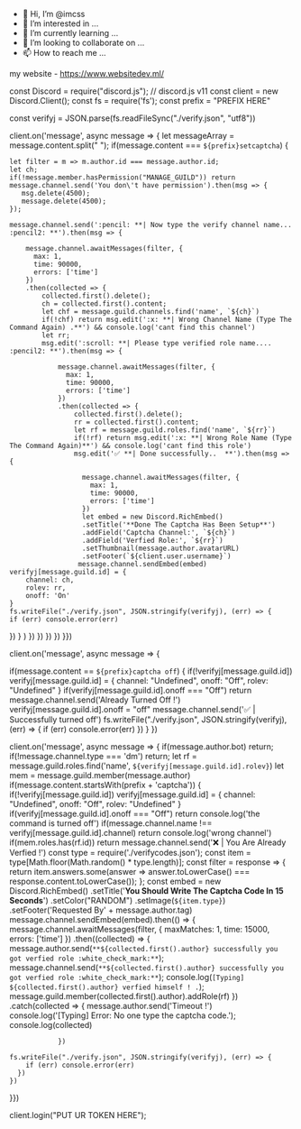 - 👋 Hi, I’m @imcss
- 👀 I’m interested in ...
- 🌱 I’m currently learning ...
- 💞️ I’m looking to collaborate on ...
- 📫 How to reach me ...

my website - https://www.websitedev.ml/












<!---
imcss/imcss is a ✨ special ✨ repository because its `README.md` (this file) appears on your GitHub profile.
You can click the Preview link to take a look at your changes.
--->
const Discord = require("discord.js"); // discord.js v11
const client = new Discord.Client();
const fs = require('fs');
const prefix = "PREFIX HERE"

const verifyj = JSON.parse(fs.readFileSync("./verify.json", "utf8"))

client.on('message', async message => {
    let messageArray = message.content.split(" ");
   if(message.content === `${prefix}setcaptcha`) {
        
    let filter = m => m.author.id === message.author.id;
    let ch;
    if(!message.member.hasPermission("MANAGE_GUILD")) return message.channel.send('You don\'t have permission').then(msg => {
       msg.delete(4500);
       message.delete(4500);
    });
    
    message.channel.send(':pencil: **| Now type the verify channel name... :pencil2: **').then(msg => {

        message.channel.awaitMessages(filter, {
          max: 1,
          time: 90000,
          errors: ['time']
        })
        .then(collected => {
            collected.first().delete();
            ch = collected.first().content;
            let chf = message.guild.channels.find('name', `${ch}`)
            if(!chf) return msg.edit(':x: **| Wrong Channel Name (Type The Command Again) .**') && console.log('cant find this channel')
            let rr;
            msg.edit(':scroll: **| Please type verified role name.... :pencil2: **').then(msg => {
      
                message.channel.awaitMessages(filter, {
                  max: 1,
                  time: 90000,
                  errors: ['time']
                })
                .then(collected => {
                    collected.first().delete();
                    rr = collected.first().content;
                    let rf = message.guild.roles.find('name', `${rr}`)
                    if(!rf) return msg.edit(':x: **| Wrong Role Name (Type The Command Again)**') && console.log('cant find this role')
                    msg.edit('✅ **| Done successfully..  **').then(msg => {
        
                      message.channel.awaitMessages(filter, {
                        max: 1,
                        time: 90000,
                        errors: ['time']
                      })
                      let embed = new Discord.RichEmbed()
                      .setTitle('**Done The Captcha Has Been Setup**')
                      .addField('Captcha Channel:', `${ch}`)
                      .addField('Verfied Role:', `${rr}`)
                      .setThumbnail(message.author.avatarURL)
                      .setFooter(`${client.user.username}`)
                     message.channel.sendEmbed(embed)
    verifyj[message.guild.id] = {
        channel: ch,
        rolev: rr,
        onoff: 'On'
    }
    fs.writeFile("./verify.json", JSON.stringify(verifyj), (err) => {
    if (err) console.error(err)
  })
   } 
            )
        })
    })
})
    })
}})             

client.on('message', async message => {

if(message.content == `${prefix}captcha off`) {
    if(!verifyj[message.guild.id]) verifyj[message.guild.id] = {
        channel: "Undefined",
        onoff: "Off",
        rolev: "Undefined"
    }
    if(verifyj[message.guild.id].onoff === "Off") return message.channel.send('Already Turned Off !')
verifyj[message.guild.id].onoff = "off"
message.channel.send(':white_check_mark: | Successfully turned off')
fs.writeFile("./verify.json", JSON.stringify(verifyj), (err) => {
    if (err) console.error(err)
  })
}
})


client.on('message', async message => {
    if(message.author.bot) return;
    if(!message.channel.type === 'dm') return;
let rf = message.guild.roles.find('name', `${verifyj[message.guild.id].rolev}`)
 let mem = message.guild.member(message.author)
    if(message.content.startsWith(prefix + 'captcha')) {
        if(!verifyj[message.guild.id]) verifyj[message.guild.id] = {
            channel: "Undefined",
            onoff: "Off",
            rolev: "Undefined"
        }
        if(verifyj[message.guild.id].onoff === "Off") return console.log('the command is turned off')
    if(message.channel.name !== verifyj[message.guild.id].channel) return console.log('wrong channel')
      if(mem.roles.has(rf.id)) return message.channel.send(':x: | You Are Already Verfied !')
  const type = require('./verifycodes.json');
  const item = type[Math.floor(Math.random() * type.length)];
  const filter = response => {
      return item.answers.some(answer => answer.toLowerCase() === response.content.toLowerCase());
  };
    const embed = new Discord.RichEmbed()
    .setTitle('**You Should Write The Captcha Code In 15 Seconds**')
    .setColor("RANDOM")
    .setImage(`${item.type}`)
     .setFooter('Requested By' + message.author.tag)
    message.channel.sendEmbed(embed).then(() => {
              message.channel.awaitMessages(filter, { maxMatches: 1, time: 15000, errors: ['time'] })
      .then((collected) => { 
        message.author.send(`**${collected.first().author} successfully you got verfied role :white_check_mark:**`);
      message.channel.send(`**${collected.first().author} successfully you got verfied role :white_check_mark:**`);
                console.log(`[Typing] ${collected.first().author} verfied himself ! .`);
        message.guild.member(collected.first().author).addRole(rf)
        })
                  .catch(collected => {
                  message.author.send('Timeout !')
                              console.log('[Typing] Error: No one type the captcha code.');
                  console.log(collected)

                })
    
    fs.writeFile("./verify.json", JSON.stringify(verifyj), (err) => {
        if (err) console.error(err)
      })
    })
}})                           


client.login("PUT UR TOKEN HERE");
